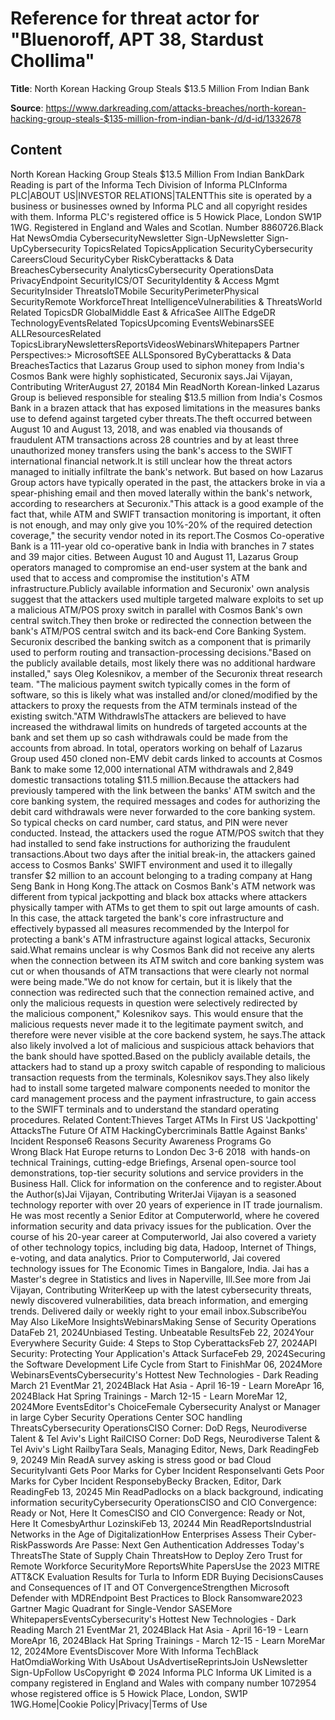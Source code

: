 # Reference for threat actor for "Bluenoroff, APT 38, Stardust Chollima"

**Title**: North Korean Hacking Group Steals $13.5 Million From Indian Bank

**Source**: https://www.darkreading.com/attacks-breaches/north-korean-hacking-group-steals-$135-million-from-indian-bank-/d/d-id/1332678

## Content
North Korean Hacking Group Steals $13.5 Million From Indian BankDark Reading is part of the Informa Tech Division of Informa PLCInforma PLC|ABOUT US|INVESTOR RELATIONS|TALENTThis site is operated by a business or businesses owned by Informa PLC and all copyright resides with them. Informa PLC's registered office is 5 Howick Place, London SW1P 1WG. Registered in England and Wales and Scotlan. Number 8860726.Black Hat NewsOmdia CybersecurityNewsletter Sign-UpNewsletter Sign-UpCybersecurity TopicsRelated TopicsApplication SecurityCybersecurity CareersCloud SecurityCyber RiskCyberattacks & Data BreachesCybersecurity AnalyticsCybersecurity OperationsData PrivacyEndpoint SecurityICS/OT SecurityIdentity & Access Mgmt SecurityInsider ThreatsIoTMobile SecurityPerimeterPhysical SecurityRemote WorkforceThreat IntelligenceVulnerabilities & ThreatsWorld Related TopicsDR GlobalMiddle East & AfricaSee AllThe EdgeDR TechnologyEventsRelated TopicsUpcoming EventsWebinarsSEE ALLResourcesRelated TopicsLibraryNewslettersReportsVideosWebinarsWhitepapers    Partner Perspectives:> MicrosoftSEE ALLSponsored ByCyberattacks & Data BreachesTactics that Lazarus Group used to siphon money from India's Cosmos Bank were highly sophisticated, Securonix says.Jai Vijayan, Contributing WriterAugust 27, 20184 Min ReadNorth Korean-linked Lazarus Group is believed responsible for stealing $13.5 million from India's Cosmos Bank in a brazen attack that has exposed limitations in the measures banks use to defend against targeted cyber threats.The theft occurred between August 10 and August 13, 2018, and was enabled via thousands of fraudulent ATM transactions across 28 countries and by at least three unauthorized money transfers using the bank's access to the SWIFT international financial network.It is still unclear how the threat actors managed to initially infiltrate the bank's network. But based on how Lazarus Group actors have typically operated in the past, the attackers broke in via a spear-phishing email and then moved laterally within the bank's network, according to researchers at Securonix."This attack is a good example of the fact that, while ATM and SWIFT transaction monitoring is important, it often is not enough, and may only give you 10%-20% of the required detection coverage," the security vendor noted in its report.The Cosmos Co-operative Bank is a 111-year old co-operative bank in India with branches in 7 states and 39 major cities. Between August 10 and August 11, Lazarus Group operators managed to compromise an end-user system at the bank and used that to access and compromise the institution's ATM infrastructure.Publicly available information and Securonix' own analysis suggest that the attackers used multiple targeted malware exploits to set up a malicious ATM/POS proxy switch in parallel with Cosmos Bank's own central switch.They then broke or redirected the connection between the bank's ATM/POS central switch and its back-end Core Banking System. Securonix described the banking switch as a component that is primarily used to perform routing and transaction-processing decisions."Based on the publicly available details, most likely there was no additional hardware installed," says Oleg Kolesnikov, a member of the Securonix threat research team. "The malicious payment switch typically comes in the form of software, so this is likely what was installed and/or cloned/modified by the attackers to proxy the requests from the ATM terminals instead of the existing switch."ATM WithdrawlsThe attackers are believed to have increased the withdrawal limits on hundreds of targeted accounts at the bank and set them up so cash withdrawals could be made from the accounts from abroad. In total, operators working on behalf of Lazarus Group used 450 cloned non-EMV debit cards linked to accounts at Cosmos Bank to make some 12,000 international ATM withdrawals and 2,849 domestic transactions totaling $11.5 million.Because the attackers had previously tampered with the link between the banks' ATM switch and the core banking system, the required messages and codes for authorizing the debit card withdrawals were never forwarded to the core banking system. So typical checks on card number, card status, and PIN were never conducted. Instead, the attackers used the rogue ATM/POS switch that they had installed to send fake instructions for authorizing the fraudulent transactions.About two days after the initial break-in, the attackers gained access to Cosmos Banks' SWIFT environment and used it to illegally transfer $2 million to an account belonging to a trading company at Hang Seng Bank in Hong Kong.The attack on Cosmos Bank's ATM network was different from typical jackpotting and black box attacks where attackers physically tamper with ATMs to get them to spit out large amounts of cash. In this case, the attack targeted the bank's core infrastructure and effectively bypassed all measures recommended by the Interpol for protecting a bank's ATM infrastructure against logical attacks, Securonix said.What remains unclear is why Cosmos Bank did not receive any alerts when the connection between its ATM switch and core banking system was cut or when thousands of ATM transactions that were clearly not normal were being made."We do not know for certain, but it is likely that the connection was redirected such that the connection remained active, and only the malicious requests in question were selectively redirected by the malicious component," Kolesnikov says. This would ensure that the malicious requests never made it to the legitimate payment switch, and therefore were never visible at the core backend system, he says.The attack also likely involved a lot of malicious and suspicious attack behaviors that the bank should have spotted.Based on the publicly available details, the attackers had to stand up a proxy switch capable of responding to malicious transaction requests from the terminals, Kolesnikov says.They also likely had to install some targeted malware components needed to monitor the card management process and the payment infrastructure, to gain access to the SWIFT terminals and to understand the standard operating procedures. Related Content:Thieves Target ATMs In First US 'Jackpotting' AttacksThe Future Of ATM HackingCybercriminals Battle Against Banks' Incident Response6 Reasons Security Awareness Programs Go Wrong Black Hat Europe returns to London Dec 3-6 2018  with hands-on technical Trainings, cutting-edge Briefings, Arsenal open-source tool demonstrations, top-tier security solutions and service providers in the Business Hall. Click for information on the conference and to register.About the Author(s)Jai Vijayan, Contributing WriterJai Vijayan is a seasoned technology reporter with over 20 years of experience in IT trade journalism. He was most recently a Senior Editor at Computerworld, where he covered information security and data privacy issues for the publication. Over the course of his 20-year career at Computerworld, Jai also covered a variety of other technology topics, including big data, Hadoop, Internet of Things, e-voting, and data analytics. Prior to Computerworld, Jai covered technology issues for The Economic Times in Bangalore, India. Jai has a Master's degree in Statistics and lives in Naperville, Ill.See more from Jai Vijayan, Contributing WriterKeep up with the latest cybersecurity threats, newly discovered vulnerabilities, data breach information, and emerging trends. Delivered daily or weekly right to your email inbox.SubscribeYou May Also LikeMore InsightsWebinarsMaking Sense of Security Operations DataFeb 21, 2024Unbiased Testing. Unbeatable ResultsFeb 22, 2024Your Everywhere Security Guide: 4 Steps to Stop CyberattacksFeb 27, 2024API Security: Protecting Your Application's Attack SurfaceFeb 29, 2024Securing the Software Development Life Cycle from Start to FinishMar 06, 2024More WebinarsEventsCybersecurity's Hottest New Technologies - Dark Reading March 21 EventMar 21, 2024Black Hat Asia - April 16-19 - Learn MoreApr 16, 2024Black Hat Spring Trainings - March 12-15 - Learn MoreMar 12, 2024More EventsEditor's ChoiceFemale Cybersecurity Analyst or Manager in large Cyber Security Operations Center SOC handling ThreatsCybersecurity OperationsCISO Corner: DoD Regs, Neurodiverse Talent & Tel Aviv's Light RailCISO Corner: DoD Regs, Neurodiverse Talent & Tel Aviv's Light RailbyTara Seals, Managing Editor, News, Dark ReadingFeb 9, 20249 Min ReadA survey asking is stress good or bad Сloud SecurityIvanti Gets Poor Marks for Cyber Incident ResponseIvanti Gets Poor Marks for Cyber Incident ResponsebyBecky Bracken, Editor, Dark ReadingFeb 13, 20245 Min ReadPadlocks on a black background, indicating information securityCybersecurity OperationsCISO and CIO Convergence: Ready or Not, Here It ComesCISO and CIO Convergence: Ready or Not, Here It ComesbyArthur LozinskiFeb 13, 20244 Min ReadReportsIndustrial Networks in the Age of DigitalizationHow Enterprises Assess Their Cyber-RiskPasswords Are Passe: Next Gen Authentication Addresses Today's ThreatsThe State of Supply Chain ThreatsHow to Deploy Zero Trust for Remote Workforce SecurityMore ReportsWhite PapersUse the 2023 MITRE ATT&CK Evaluation Results for Turla to Inform EDR Buying DecisionsCauses and Consequences of IT and OT ConvergenceStrengthen Microsoft Defender with MDREndpoint Best Practices to Block Ransomware2023 Gartner Magic Quadrant for Single-Vendor SASEMore WhitepapersEventsCybersecurity's Hottest New Technologies - Dark Reading March 21 EventMar 21, 2024Black Hat Asia - April 16-19 - Learn MoreApr 16, 2024Black Hat Spring Trainings - March 12-15 - Learn MoreMar 12, 2024More EventsDiscover More With Informa TechBlack HatOmdiaWorking With UsAbout UsAdvertiseReprintsJoin UsNewsletter Sign-UpFollow UsCopyright © 2024 Informa PLC Informa UK Limited is a company registered in England and Wales with company number 1072954 whose registered office is 5 Howick Place, London, SW1P 1WG.Home|Cookie Policy|Privacy|Terms of Use
